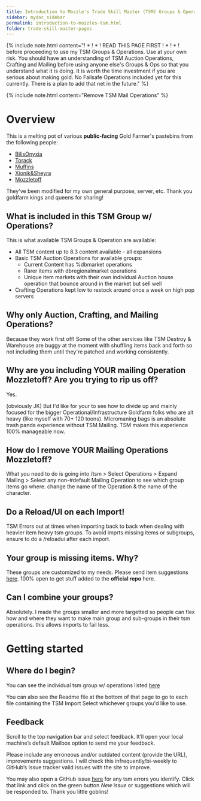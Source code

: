 ```yaml
---
title: Introduction to Mozzle's Trade Skill Master (TSM) Groups & Operations settings
sidebar: mydoc_sidebar
permalink: introduction-to-mozzles-tsm.html
folder: trade-skill-master-pages
---
```


{% include note.html content="! * ! * ! READ THIS PAGE FIRST ! * ! * ! before proceeding to use my TSM Groups & Operations. Use at your own risk.
You should have an understanding of TSM Auction Operations, Crafting and Mailing before using anyone else's Groups & Ops so that you understand what it is doing.
It is worth the time investment if you are serious about making gold. No Failsafe Operations included yet for this currently. There is a plan to add that net in the future." %}

{% include note.html content="Remove TSM Mail Operations" %}

# Overview

This is a melting pot of various **public-facing** Gold Farmer's pastebins from the following people:

- [BilisOnyxia](https://pastebin.com/u/BilisOnyxia)
- [Torack](https://pastebin.com/u/torack)
- [Muffins](https://github.com/tehmufifnman/tsm_imports)
- [Xionik&Sheyra](https://pastebin.com/u/Sheyrah)
- [Mozzletoff](https://github.com/Gunnydelight/mozzletoff-wow-goldfarm-site/tree/gh-pages/tsm-groups)

They've been modified for my own general purpose, server, etc. Thank you goldfarm kings and queens for sharing!

## What is included in this TSM Group w/ Operations?

This is what available TSM Groups & Operation are available:

- All TSM content up to 8.3 content available - all expansions
- Basic TSM Auction Operations for available groups:
    - Current Content has %dbmarket operations
    - Rarer items with dbregionalmarket operations
    - Unique item markets with their own individual Auction house operation that bounce around in the market but sell well
- Crafting Operations kept low to restock around once a week on high pop servers

## Why only Auction, Crafting, and Mailing Operations?
Because they work first off! Some of the other services like TSM Destroy & Warehouse are buggy at the moment with shuffling items back and forth so not including them until they're patched and working consistently.

## Why are you including YOUR mailing Operation Mozzletoff? Are you trying to rip us off?
Yes.

(obviously JK) But I'd like for your to see how to divide up and mainly focused for the bigger Operational/Infrastructure Goldfarm folks who are alt heavy (like myself with 70+ 120 toons). Micromaning bags is an absolute trash panda experience without TSM Mailing. TSM makes this experience 100% manageable now.

## How do I remove YOUR Mailing Operations Mozzletoff?
What you need to do is going into /tsm > Select Operations > Expand Mailing > Select any non-#default Mailing Operation to see which group items go where. change the name of the Operation & the name of the character.

## Do a Reload/UI on each Import!
TSM Errors out at times when importing back to back when dealing with heavier item heavy tsm groups. To avoid imprts missing items or subgroups, ensure to do a /reloadui after each import.

## Your group is missing items. Why?
These groups are customized to my needs. Please send item suggestions [here](https://github.com/Gunnydelight/mozzletoff-wow-goldfarm-site/issues). 100% open to get stuff added to the **official repo** here.

## Can I combine your groups?
Absolutely. I made the groups smaller and more targetted so people can flex how and where they want to make main group and sub-groups in their tsm operations. this allows imports to fail less.

# Getting started

## Where do I begin?
You can see the individual tsm group w/ operations listed [here](https://github.com/Gunnydelight/mozzletoff-wow-goldfarm-site/tree/gh-pages/tsm-groups)

You can also see the Readme file at the bottom of that page to go to each file containing the TSM Import
Select whichever groups you'd like to use.

## Feedback
Scroll to the top navigation bar and select feedback. It’ll open your local machine’s default Mailbox option to send me your feedback.

Please include any erroneous and/or outdated content (provide the URL), improvements suggestions. I will check this infrequently/bi-weekly to GitHub’s Issue tracker valid issues with the site to improve.

You may also open a GitHub issue [here](https://github.com/Gunnydelight/mozzletoff-wow-goldfarm-site/issues) for any tsm errors you identify. Click that link and click on the green button *New issue* or suggestions which will be responded to. Thank you little goblins!